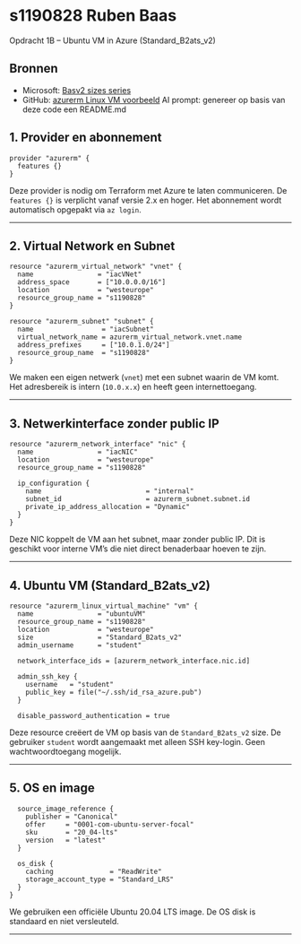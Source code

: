 # s1190828 Ruben Baas
Opdracht 1B – Ubuntu VM in Azure (Standard_B2ats_v2)

## Bronnen
- Microsoft: [Basv2 sizes series](https://learn.microsoft.com/en-us/azure/virtual-machines/sizes/general-purpose/basv2-series?tabs=sizebasic)  
- GitHub: [azurerm Linux VM voorbeeld](https://github.com/hashicorp/terraform-provider-azurerm/tree/main/examples/virtual-machines/linux/provisioner)
AI prompt: genereer op basis van deze code een README.md


## 1. Provider en abonnement

```hcl
provider "azurerm" {
  features {}
}
```

Deze provider is nodig om Terraform met Azure te laten communiceren. De `features {}` is verplicht vanaf versie 2.x en hoger. Het abonnement wordt automatisch opgepakt via `az login`.

---

## 2. Virtual Network en Subnet

```hcl
resource "azurerm_virtual_network" "vnet" {
  name                = "iacVNet"
  address_space       = ["10.0.0.0/16"]
  location            = "westeurope"
  resource_group_name = "s1190828"
}
```

```hcl
resource "azurerm_subnet" "subnet" {
  name                 = "iacSubnet"
  virtual_network_name = azurerm_virtual_network.vnet.name
  address_prefixes     = ["10.0.1.0/24"]
  resource_group_name  = "s1190828"
}
```

We maken een eigen netwerk (`vnet`) met een subnet waarin de VM komt. Het adresbereik is intern (`10.0.x.x`) en heeft geen internettoegang.

---

## 3. Netwerkinterface zonder public IP

```hcl
resource "azurerm_network_interface" "nic" {
  name                = "iacNIC"
  location            = "westeurope"
  resource_group_name = "s1190828"

  ip_configuration {
    name                          = "internal"
    subnet_id                     = azurerm_subnet.subnet.id
    private_ip_address_allocation = "Dynamic"
  }
}
```

Deze NIC koppelt de VM aan het subnet, maar zonder public IP. Dit is geschikt voor interne VM’s die niet direct benaderbaar hoeven te zijn.

---

## 4. Ubuntu VM (Standard_B2ats_v2)

```hcl
resource "azurerm_linux_virtual_machine" "vm" {
  name                = "ubuntuVM"
  resource_group_name = "s1190828"
  location            = "westeurope"
  size                = "Standard_B2ats_v2"
  admin_username      = "student"

  network_interface_ids = [azurerm_network_interface.nic.id]

  admin_ssh_key {
    username   = "student"
    public_key = file("~/.ssh/id_rsa_azure.pub")
  }

  disable_password_authentication = true
```

Deze resource creëert de VM op basis van de `Standard_B2ats_v2` size. De gebruiker `student` wordt aangemaakt met alleen SSH key-login. Geen wachtwoordtoegang mogelijk.

---

## 5. OS en image

```hcl
  source_image_reference {
    publisher = "Canonical"
    offer     = "0001-com-ubuntu-server-focal"
    sku       = "20_04-lts"
    version   = "latest"
  }

  os_disk {
    caching              = "ReadWrite"
    storage_account_type = "Standard_LRS"
  }
}
```

We gebruiken een officiële Ubuntu 20.04 LTS image. De OS disk is standaard en niet versleuteld.

---

